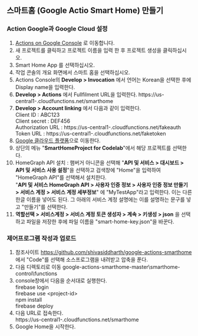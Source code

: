 ## 스마트홈 (Google Actio Smart Home) 만들기    
### Action Google과 Google Cloud 설정
1. [Actions on Google Console](https://console.actions.google.com/ "Action Google")
로 이동합니다.
2. 새 프로젝트를 클릭하고 프로젝트 이름을 입력 한 후 프로젝트 생성을 클릭하십시오.
3. Smart Home App 를 선택하십시오.
4. 작업 콘솔의 개요 화면에서 스마트 홈을 선택하십시오.
5. Actions Console의 __Develop > Invocation__ 에서 언어는 Korean을 선택한 후에 Display name을 입력한다. 
6. __Develop > Actions__ 에서 Fullfilment URL을 입력한다. 
    https://us-central1-<project-id>.cloudfunctions.net/smarthome
7. __Develop > Account linking__ 에서 다음과 같이 입력한다.     
Client ID               : ABC123    
Client secret           : DEF456    
    Authorization URL       : https://us-central1-<project-id>.cloudfunctions.net/fakeauth      
    Token URL               : https://us-central1-<project-id>.cloudfunctions.net/faketoken      
8. [Google 클라우드 플랫폼](https://console.cloud.google.com/)으로 이동한다.
9. 상단의 메뉴 "__SmartHomeProject for Codelab__"에서 해당 프로젝트를 선택한다.
10. HomeGraph API 설치 : 햄버거 아니콘을 선택해 "__API 및 서비스 > 대시보드 > API 및 서비스 사용 설정__"을 선택하고 검색창에 "Home"을 입력하여 "HomeGraph API"를 선택해서 설치한다.      
"__API 및 서비스 HomeGraph API > 사용자 인증 정보 > 사용자 인증 정보 만들기 > 서비스 계정 > 서비스 계정 세부정보__" 에 "MyTestApp"라고 입력한다. 이는 다른 한글 이름을 넣어도 된다. 그 아래의 서비스 계정 설명에는 이를 설명하는 문구를 넣고 "만들기"를 선택한다.
11. __역할선택 > 서비스계정 > 서비스 계정 토큰 생성자 > 계속 > 키생성 > json__ 을 선택하고 파일을 저장한 후에 파일 이름을 "smart-home-key.json"을 바꾼다.
 
### 제어프로그램 작성과 업로드
1. 참조사이트 https://github.com/shivasiddharth/google-actions-smarthome 에서 "Code"를 선택해 소스프로그램을 내려받고 압축을 푼다.
2. 다음 디렉토리로 이동 google-actions-smarthome-master\smarthome-control\functions 
3. console창에서 다음을 순서대로 실행한다.      
firebase login      
firebase use \<project-id\>       
npm install     
firebase deploy
4. 다음 URL로 접속한다.     
https://us-central1-<project-id>.cloudfunctions.net/smarthome
5. Google Home을 시작한다.
